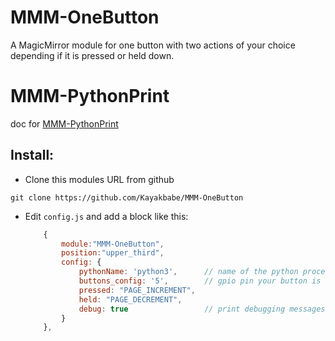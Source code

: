 # MMM-OneButton
A MagicMirror module for one button with two actions of your choice depending if it is pressed or held down.

# MMM-PythonPrint

doc for [MMM-PythonPrint](https://github.com/Kayakbabe/MMM-OneButton)

## Install:

* Clone this modules URL from github
```
git clone https://github.com/Kayakbabe/MMM-OneButton
```

* Edit `config.js` and add a block like this:

	```js
        {
			module:"MMM-OneButton",
			position:"upper_third",
			config: {
				pythonName: 'python3',		// name of the python process to execute (could be python or python3 depending on your system)
				buttons_config: '5', 		// gpio pin your button is connected to
				pressed: "PAGE_INCREMENT",
				held: "PAGE_DECREMENT",
				debug: true 				// print debugging messages into the browser console from the node_helper
			}
		},
	```


